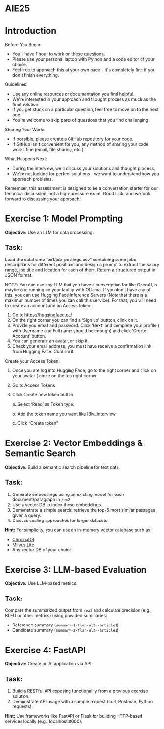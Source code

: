 # AIE25

# Introduction

Before You Begin:
- You'll have 1 hour to work on these questions.
- Please use your personal laptop with Python and a code editor of your choice.
- Feel free to approach this at your own pace - it's completely fine if you don't finish everything.

Guidelines:
- Use any online resources or documentation you find helpful.
- We're interested in your approach and thought process as much as the final solution.
- If you get stuck on a particular question, feel free to move on to the next one.
- You're welcome to skip parts of questions that you find challenging.

Sharing Your Work:
- If possible, please create a GitHub repository for your code.
- If GitHub isn't convenient for you, any method of sharing your code works fine (email, file sharing, etc.).

What Happens Next:
- During the interview, we'll discuss your solutions and thought process.
- We're not looking for perfect solutions - we want to understand how you approach problems.

Remember, this assessment is designed to be a conversation starter for our technical discussion, not a high-pressure exam. Good luck, and we look forward to discussing your approach!


# Exercise 1: Model Prompting

**Objective:** Use an LLM for data processing.

## Task:

Load the dataframe “ex1/job_postings.csv” containing some jobs descriptions for different positions and design a prompt to extract the salary range, job title and location for each of them. Return a structured output in JSON format.

NOTE: You can use any LLM that you have a subscription for like OpenAI, o maybe one running on your laptop with OLlama. If you don’t have any of this, you can use Hugging Face Inference Servers (Note that there is a maximun number of times you can call this service). For that, you will need to create an account and an Access token:

1. Go to https://huggingface.co/
2. On the right corner you can find a ‘Sign up’ buttton, clink on it.
3. Provide you email and password. Click ‘Next’ and complete your profile ( with Username and Full name should be enough) and click ‘Create Account’ button.
4. You can generate an avatar, or skip it.
5. Check your email address, you must have receive a confirmation link from Hugging Face. Confirm it.

Create your Access Token:

1. Once you are log into Hugging Face, go to the right corner and click on your avatar ( circle on the top right corner.
2. Go to Access Tokens
3. Click Create new token button.

    a. Select ‘Read’ as Token type.

    b. Add the token name you want like IBM_interview.

    c. Click “Create token”



# Exercise 2: Vector Embeddings & Semantic Search

**Objective:** Build a semantic search pipeline for text data.

## Task:

1. Generate embeddings using an existing model for each document/paragraph in `/ex2`
2. Use a vector DB to index these embeddings.
3. Demonstrate a simple search: retrieve the top-5 most similar passages given a query.
4. Discuss scaling approaches for larger datasets.

**Hint:** For simplicity, you can use an in-memory vector database such as:
- [ChromaDB](https://docs.trychroma.com)
- [Milvus Lite](https://milvus.io/docs)
- Any vector DB of your choice.


# Exercise 3: LLM-based Evaluation

**Objective:** Use LLM-based metrics.

## Task:

Compare the summarized output from `/ex3` and calculate precision (e.g., BLEU or other metrics) using provided summaries:
- Reference summary (`summary-1-flan-ul2--article1`)
- Candidate summary (`summary-2-flan-ul2--article1`)


# Exercise 4: FastAPI

**Objective:** Create an AI application via API.

## Task:

1. Build a RESTful API exposing functionality from a previous exercise solution.
2. Demonstrate API usage with a sample request (curl, Postman, Python requests).

**Hint:** Use frameworks like FastAPI or Flask for building HTTP-based services locally (e.g., localhost:8000).
